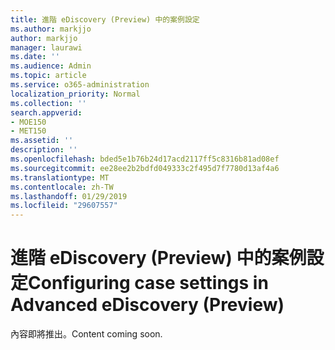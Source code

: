 ```yaml
---
title: 進階 eDiscovery (Preview) 中的案例設定
ms.author: markjjo
author: markjjo
manager: laurawi
ms.date: ''
ms.audience: Admin
ms.topic: article
ms.service: o365-administration
localization_priority: Normal
ms.collection: ''
search.appverid:
- MOE150
- MET150
ms.assetid: ''
description: ''
ms.openlocfilehash: bded5e1b76b24d17acd2117ff5c8316b81ad08ef
ms.sourcegitcommit: ee28ee2b2bdfd049333c2f495d7f7780d13af4a6
ms.translationtype: MT
ms.contentlocale: zh-TW
ms.lasthandoff: 01/29/2019
ms.locfileid: "29607557"
---
```

# <a name="configuring-case-settings-in-advanced-ediscovery-preview"></a><span data-ttu-id="72dcc-102">進階 eDiscovery (Preview) 中的案例設定</span><span class="sxs-lookup"><span data-stu-id="72dcc-102">Configuring case settings in Advanced eDiscovery (Preview)</span></span>

<span data-ttu-id="72dcc-103">內容即將推出。</span><span class="sxs-lookup"><span data-stu-id="72dcc-103">Content coming soon.</span></span>
